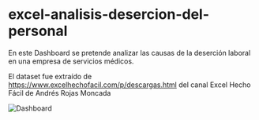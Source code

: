 # excel-analisis-desercion-del-personal
En este Dashboard se pretende analizar las causas de la deserción laboral en una empresa de servicios médicos. 

El dataset fue extraído de https://www.excelhechofacil.com/p/descargas.html del canal Excel Hecho Fácil de Andrés Rojas Moncada

![Dashboard](./imagenes/Análisis-del-Personal.png)
